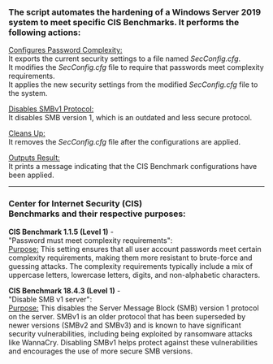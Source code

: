 ### The script automates the hardening of a Windows Server 2019 system to meet specific CIS Benchmarks. It performs the following actions:

<u>Configures Password Complexity:</u> <br/>
It exports the current security settings to a file named *SecConfig.cfg*. <br/>
It modifies the *SecConfig.cfg* file to require that passwords meet complexity requirements. <br/>
It applies the new security settings from the modified *SecConfig.cfg* file to the system.

<u> Disables SMBv1 Protocol:</u> <br/>
It disables SMB version 1, which is an outdated and less secure protocol.

<u>Cleans Up:</u> <br/>
It removes the *SecConfig.cfg* file after the configurations are applied.

<u>Outputs Result:</u> <br/>
It prints a message indicating that the CIS Benchmark configurations have been applied.

---
### Center for Internet Security (CIS) <br/>Benchmarks and their respective purposes:

**CIS Benchmark 1.1.5 (Level 1)** - <br/> "Password must meet complexity requirements":<br/>
<u>Purpose:</u> This setting ensures that all user account passwords meet certain complexity requirements, making them more resistant to brute-force and guessing attacks. The complexity requirements typically include a mix of uppercase letters, lowercase letters, digits, and non-alphabetic characters.

**CIS Benchmark 18.4.3 (Level 1)** - <br/> "Disable SMB v1 server":<br/>
<u>Purpose:</u> This disables the Server Message Block (SMB) version 1 protocol on the server. SMBv1 is an older protocol that has been superseded by newer versions (SMBv2 and SMBv3) and is known to have significant security vulnerabilities, including being exploited by ransomware attacks like WannaCry. Disabling SMBv1 helps protect against these vulnerabilities and encourages the use of more secure SMB versions.